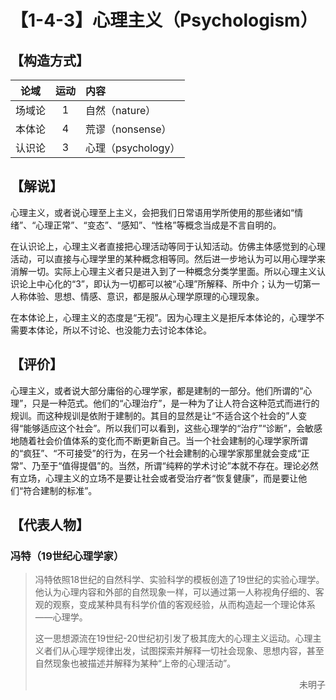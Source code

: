 # 【1-4-3】心理主义（Psychologism）

## 【构造方式】
| 论域 | 运动           | 内容 |
|:----:|:----------------:|:-----|
| 场域论   |1 | 自然（nature） |
| 本体论   | 4 |  荒谬（nonsense）  |
| 认识论   |3 | 心理（psychology）   |

## 【解说】
心理主义，或者说心理至上主义，会把我们日常语用学所使用的那些诸如“情绪”、“心理正常”、“变态”、“感知”、“性格”等概念当成是不言自明的。

在认识论上，心理主义者直接把心理活动等同于认知活动。仿佛主体感觉到的心理活动，可以直接与心理学里的某种概念相等同。然后进一步地认为可以用心理学来消解一切。实际上心理主义者只是进入到了一种概念分类学里面。所以心理主义认识论上中心化的“3”，即认为一切都可以被“心理”所解释、所中介；认为一切第一人称体验、思想、情感、意识，都是服从心理学原理的心理现象。

在本体论上，心理主义的态度是“无视”。因为心理主义是拒斥本体论的，心理学不需要本体论，所以不讨论、也没能力去讨论本体论。

## 【评价】
心理主义，或者说大部分庸俗的心理学家，都是建制的一部分。他们所谓的“心理”，只是一种范式。他们的“心理治疗”，是一种为了让人符合这种范式而进行的规训。而这种规训是依附于建制的。其目的显然是让“不适合这个社会的”人变得“能够适应这个社会”。所以我们可以看到，这些心理学的“治疗”“诊断”，会敏感地随着社会价值体系的变化而不断更新自己。当一个社会建制的心理学家所谓的“疯狂”、“不可接受”的行为，在另一个社会建制的心理学家那里就会变成“正常”、乃至于“值得提倡”的。当然，所谓“纯粹的学术讨论”本就不存在。理论必然有立场，心理主义的立场不是要让社会或者受治疗者“恢复健康”，而是要让他们“符合建制的标准”。

## 【代表人物】
### 冯特（19世纪心理学家）
> 冯特依照18世纪的自然科学、实验科学的模板创造了19世纪的实验心理学。他认为心理内容和外部的自然现象一样，可以通过第一人称视角仔细的、客观的观察，变成某种具有科学价值的客观经验，从而构造起一个理论体系——心理学。
>
> 这一思想源流在19世纪-20世纪初引发了极其庞大的心理主义运动。心理主义者们从心理学规律出发，试图探索并解释一切社会现象、思想内容，甚至自然现象也被描述并解释为某种“上帝的心理活动”。
>
> <p align="right">未明子</p>
